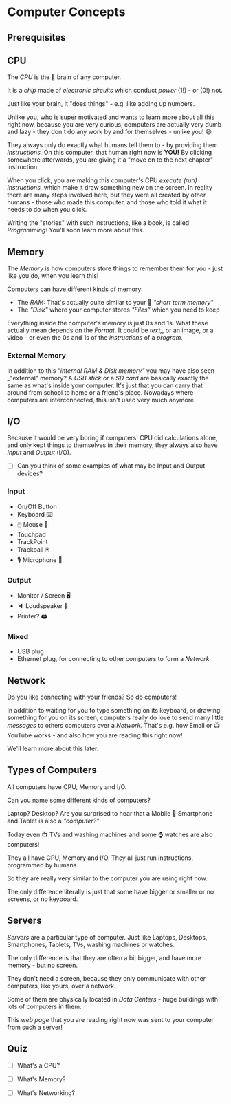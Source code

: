 # Computer Concepts

## Prerequisites

## CPU

The _CPU_ is the 🧠 brain of any computer.

It is a _chip_ made of _electronic circuits_ which conduct _power_ (1!) - or (0!) not.

<!--
There are many kinds of CPUs; smaller and bigger ones and slower and faster ones - a bit like... cars?
If your teacher has the _CPU Wars 🃏 Card Game,_ you could play it afterwards!
-->

Just like your brain, it "does things" - e.g. like adding up numbers.

Unlike you, who is super motivated and wants to learn more about all this right now, because you are very curious, computers are actually very dumb and lazy - they don't do any work by and for themselves - unlike you! 😄

They always only do exactly what humans tell them to - by providing them _instructions._ On this computer, that human right now is **YOU!** By clicking somewhere afterwards, you are giving it a "move on to the next chapter" instruction.

When you click, you are making this computer's CPU _execute (run) instructions,_ which make it draw something new on the screen. In reality there are many steps involved here, but they were all created by other humans - those who made this computer, and those who told it what it needs to do when you click.

Writing the "stories" with such instructions, like a book, is called _Programming!_ You'll soon learn more about this.

## Memory

The _Memory_ is how computers store things to remember them for you - just like you do, when you learn this!

Computers can have different kinds of memory:

* The _RAM:_ That's actually quite similar to your 🧠 _"short term memory"_
* The _"Disk"_ where your computer stores _"Files"_ which you need to keep

Everything inside the computer's memory is just 0s and 1s. What these
actually mean depends on the _Format._ It could be _text,_, or an image, or
a video - or even the 0s and 1s of the _instructions_ of a _program._

<!--
This tutorial is written in a format called _Markdown._

A _Program_ translates that _Markdown_ into another language called _HTML._

You will soon see how you can write like this, and propose to change this!
-->

### External Memory

In addition to this _"internal RAM & Disk memory"_ you may have also seen _"external" memory?
A _USB stick_ or a _SD card_ are basically exactly the same as what's inside your computer.
It's just that you can carry that around from school to home or a friend's place.
Nowadays where computers are interconnected, this isn't used very much anymore.

## I/O

Because it would be very boring if computers' CPU did calculations alone,
and only kept things to themselves in their memory, they always also have
_Input_ and _Output_ (I/O).

* [ ] Can you think of some examples of what may be Input and Output devices?

### Input

* On/Off Button
* Keyboard ⌨️
* 🖱️ Mouse 🐁
* Touchpad
* TrackPoint
* Trackball 🖲️
* 🎙️ Microphone 🎤

### Output

* Monitor / Screen 🖥️
* 🔈 Loudspeaker 📢
* Printer? 🖨️

### Mixed

* USB plug
* Ethernet plug, for connecting to other computers to form a _Network_

## Network

Do you like connecting with your friends? So do computers!

In addition to waiting for you to type something on its keyboard,
or drawing something for you on its screen, computers really do love to send
many little _messages_ to others computers over a _Network._ That's e.g. how
Email or 📺 YouTube works - and also how you are reading this right now!

We'll learn more about this later.

## Types of Computers

All computers have CPU, Memory and I/O.

Can you name some different kinds of computers?

Laptop? Desktop? Are you surprised to hear that a Mobile 📱 Smartphone and Tablet is also a _"computer?"_

Today even 📺 TVs and washing machines and some ⌚ watches are also computers!

They all have CPU, Memory and I/O. They all just run instructions, programmed by humans.

So they are really very similar to the computer you are using right now.

The only difference literally is just that some have bigger or smaller or no screens, or no keyboard.

## Servers

_Servers_ are a particular type of computer. Just like Laptops, Desktops, Smartphones, Tablets, TVs, washing machines or watches.

The only difference is that they are often a bit bigger, and have more memory - but no screen.

They don't need a screen, because they only communicate with other computers, like yours, over a network.

Some of them are physically located in _Data Centers_ - huge buildings with lots of computers in them.

This _web page_ that you are reading right now was sent to your computer from such a server!

<!-- TODO _Link to DC video here?_ -->

## Quiz

* [ ] What's a CPU?

* [ ] What's Memory?

* [ ] What's Networking?

<!-- How to make an ### Answer section here that's hidden by default, but "expandable"? -->

<!--
## Further Resources

TODO _What lessons are recommended next after this one?_
-->
